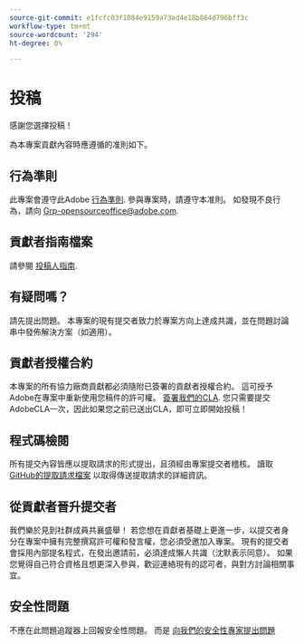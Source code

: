 ```yaml
---
source-git-commit: e1fcfc03f1084e9159a73ad4e18b864d796bff3c
workflow-type: tm+mt
source-wordcount: '294'
ht-degree: 0%

---
```

# 投稿

感謝您選擇投稿！

為本專案貢獻內容時應遵循的准則如下。

## 行為準則

此專案會遵守此Adobe [行為準則](code-of-conduct.md). 參與專案時，請遵守本准則。 如發現不良行為，請向
[Grp-opensourceoffice@adobe.com](mailto:Grp-opensourceoffice@adobe.com).

## 貢獻者指南檔案

請參閱 [投稿人指南](https://experienceleague.adobe.com/docs/contributor/contributor-guide/introduction.html?lang=zh-Hant).

## 有疑問嗎？

請先提出問題。 本專案的現有提交者致力於專案方向上達成共識，並在問題討論串中發佈解決方案（如適用）。

## 貢獻者授權合約

本專案的所有協力廠商貢獻都必須隨附已簽署的貢獻者授權合約。 這可授予Adobe在專案中重新使用您稿件的許可權。 [簽署我們的CLA](http://opensource.adobe.com/cla.html). 您只需要提交AdobeCLA一次，因此如果您之前已送出CLA，即可立即開始投稿！

## 程式碼檢閱

所有提交內容皆應以提取請求的形式提出，且須經由專案提交者稽核。 讀取 [GitHub的提取請求檔案](https://help.github.com/articles/about-pull-requests/)
以取得傳送提取請求的詳細資訊。

<!--
Lastly, please follow the [pull request template](PULL_REQUEST_TEMPLATE.md) when
submitting a pull request!
-->

## 從貢獻者晉升提交者

我們樂於見到社群成員共襄盛舉！ 若您想在貢獻者基礎上更進一步，以提交者身分在專案中擁有完整撰寫許可權和發言權，您必須受邀加入專案。 現有的提交者會採用內部提名程式，在發出邀請前，必須達成懶人共識（沈默表示同意）。 如果您覺得自己符合資格且想更深入參與，歡迎連絡現有的認可者，與對方討論相關事宜。

## 安全性問題

不應在此問題追蹤器上回報安全性問題。 而是 [向我們的安全性專家提出問題](https://helpx.adobe.com/tw/security/alertus.html)

